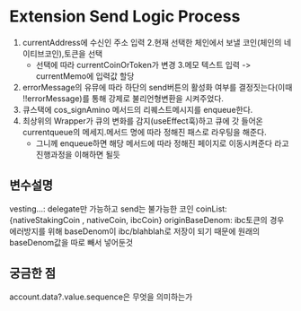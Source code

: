 # Extension Send Logic Process

1. currentAddress에 수신인 주소 입력
2.현재 선택한 체인에서 보낼 코인(체인의 네이티브코인),토큰을 선택
    * 선택에 따라 currentCoinOrToken가 변경
3.메모 텍스트 입력 -> currentMemo에 입력값 할당
4. errorMessage의 유뮤에 따라 하단의 send버튼의 활성화 여부를 결정짓는다(이때 !!errorMessage)를 통해 강제로 불리언형변환을 시켜주었다.
5. 큐스택에 cos_signAmino 메서드의 리퀘스트메시지를 enqueue한다.
6. 최상위의 Wrapper가 큐의 변화를 감지(useEffect훅)하고 큐에 갓 들어온 currentqueue의 메세지.메서드 명에 따라 정해진 패스로 라우팅을 해준다.
    * 그니께 enqueue하면 해당 메서드에 따라 정해진 페이지로 이동시켜준다 라고 진행과정을 이해하면 될듯


## 변수설명
vesting...: delegate만 가능하고 send는 불가능한 코인
coinList: {nativeStakingCoin , nativeCoin, ibcCoin}
originBaseDenom: ibc토큰의 경우 에러방지를 위해 baseDenom이 ibc/blahblah로 저장이 되기 때문에 원래의 baseDenom값을 따로 빼서 넣어둔것

## 궁금한 점
account.data?.value.sequence은 무엇을 의미하는가
